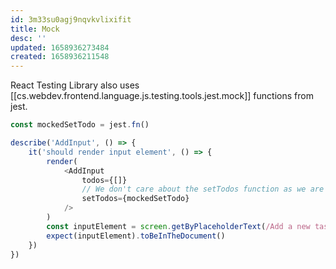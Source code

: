 ```yaml
---
id: 3m33su0agj9nqvkvlixifit
title: Mock
desc: ''
updated: 1658936273484
created: 1658936211548
---
```


React Testing Library also uses [[cs.webdev.frontend.language.js.testing.tools.jest.mock]] functions from jest.

```js
const mockedSetTodo = jest.fn()

describe('AddInput', () => {
    it('should render input element', () => {
        render(
            <AddInput
                todos={[]}
                // We don't care about the setTodos function as we are just trying to render the component
                setTodos={mockedSetTodo}
            />
        )
        const inputElement = screen.getByPlaceholderText(/Add a new task here.../i)
        expect(inputElement).toBeInTheDocument()
    })
})
```
